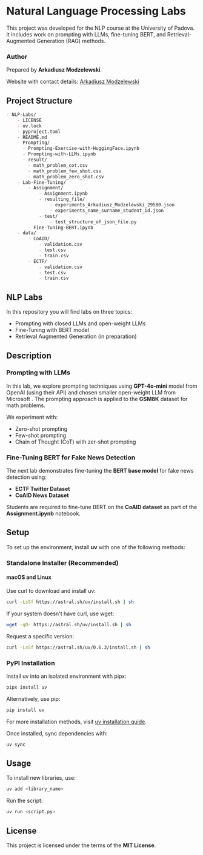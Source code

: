 # Natural Language Processing Labs

This project was developed for the NLP course at the University of Padova. It includes work on prompting with LLMs, fine-tuning BERT, and Retrieval-Augmented Generation (RAG) methods.


### Author
Prepared by **Arkadiusz Modzelewski**.

Website with contact details: [Arkadiusz Modzelewski](https://amodzelewski.com/)

## Project Structure

```markdown
- NLP-Labs/
    - LICENSE
    - uv.lock
    - pyproject.toml
    - README.md 
    - Prompting/
      - Prompting-Exercise-with-HuggingFace.ipynb
      - Prompting-with-LLMs.ipynb
      - result/
        - math_problem_cot.csv
        - math_problem_few_shot.csv
        - math_problem_zero_shot.csv
    - Lab-Fine-Tuning/
        - Assignment/
            - Assignment.ipynb
            - resulting_file/
                - experiments_Arkadiusz_Modzelewski_29580.json
                - experiments_name_surname_student_id.json
            - test/
                - test_structure_of_json_file.py
        - Fine-Tuning-BERT.ipynb 
    - data/
        - CoAID/
            - validation.csv
            - test.csv
            - train.csv
        - ECTF/
            - validation.csv
            - test.csv
            - train.csv
```

## NLP Labs 

In this repository you will find labs on three topics:
- Prompting with closed LLMs and open-weight LLMs
- Fine-Tuning with BERT model
- Retrieval Augmented Generation (in preparation)

## Description

### Prompting with LLMs
In this lab, we explore prompting techniques using **GPT-4o-mini** model from OpenAI (using their API) and chosen smaller open-weight LLM from Microsoft . The prompting approach is applied to the **GSM8K** dataset for math problems.

We experiment with:
- Zero-shot prompting
- Few-shot prompting
- Chain of Thought (CoT) with zer-shot prompting


### Fine-Tuning BERT for Fake News Detection
The next lab demonstrates fine-tuning the **BERT base model** for fake news detection using:
- **ECTF Twitter Dataset**
- **CoAID News Dataset**

Students are required to fine-tune BERT on the **CoAID dataset** as part of the **Assignment.ipynb** notebook.


## Setup
To set up the environment, install **uv** with one of the following methods:

### Standalone Installer (Recommended)
#### macOS and Linux
Use curl to download and install uv:
```bash
curl -LsSf https://astral.sh/uv/install.sh | sh
```
If your system doesn't have curl, use wget:
```bash
wget -qO- https://astral.sh/uv/install.sh | sh
```
Request a specific version:
```bash
curl -LsSf https://astral.sh/uv/0.6.3/install.sh | sh
```

### PyPI Installation
Install uv into an isolated environment with pipx:
```bash
pipx install uv
```
Alternatively, use pip:
```bash
pip install uv
```

For more installation methods, visit [uv installation guide](https://docs.astral.sh/uv/getting-started/installation/#standalone-installer).

Once installed, sync dependencies with:
```bash
uv sync
```

## Usage
To install new libraries, use:
```bash
uv add <library_name>
```

Run the script:
```bash
uv run <script.py>
```

## License
This project is licensed under the terms of the **MIT License**.
